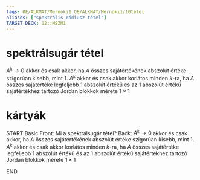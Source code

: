 ```yaml
---
tags: OE/ALKMAT/Mernoki1 OE/ALKMAT/Mernoki1/10tétel 
aliases: ["spektrális rádiusz tétel"]
TARGET DECK: 02::MSZM1
---
```


# spektrálsugár tétel
$A^k \to 0$ akkor és csak akkor, ha $A$ összes sajátértékének abszolút értéke szigorúan kisebb, mint 1.
$A^k$ akkor és csak akkor korlátos minden $k$-ra, ha $A$ összes sajátértéke legfeljebb $1$ abszolút értékű és az $1$ abszolút értékű sajátértékhez tartozó Jordan blokkok mérete $1 \times 1$
# kártyák
START
Basic
Front:
Mi a spektrálsugár tétel?
Back:
$A^k \to 0$ akkor és csak akkor, ha $A$ összes sajátértékének abszolút értéke szigorúan kisebb, mint 1.
$A^k$ akkor és csak akkor korlátos minden $k$-ra, ha $A$ összes sajátértéke legfeljebb $1$ abszolút értékű és az $1$ abszolút értékű sajátértékhez tartozó Jordan blokkok mérete $1 \times 1$
<!--ID: 1687385282696-->
END